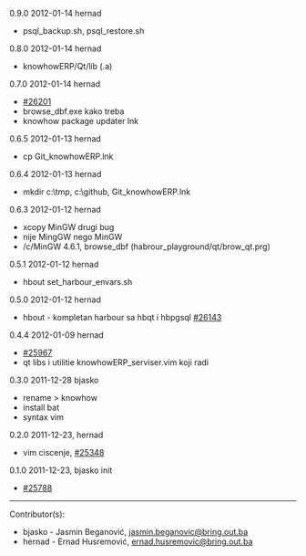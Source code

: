 0.9.0 2012-01-14 hernad

  - psql_backup.sh, psql_restore.sh

0.8.0 2012-01-14 hernad

  - knowhowERP/Qt/lib (.a)

0.7.0 2012-01-14 hernad

  - [#26201](http://redmine.bring.out.ba/issues/26201)
  - browse_dbf.exe kako treba 
  - knowhow package updater lnk

0.6.5 2012-01-13 hernad
   
  - cp Git_knowhowERP.lnk

0.6.4 2012-01-13 hernad

  - mkdir c:\tmp, c:\github, Git_knowhowERP.lnk

0.6.3 2012-01-12 hernad

  - xcopy MinGW drugi bug
  - nije MingGW nego MinGW
  - /c/MinGW 4.6.1, browse_dbf (habrour_playground/qt/brow_qt.prg)

0.5.1 2012-01-12 hernad

  - hbout set_harbour_envars.sh

0.5.0 2012-01-12 hernad

  - hbout - kompletan harbour sa hbqt i hbpgsql [#26143](http://redmine.bring.out.ba/issues/26143) 

0.4.4 2012-01-09 hernad

  - [#25967](http://redmine.bring.out.ba/issues/25967)
  - qt libs i utilitie knowhowERP_serviser.vim koji radi

0.3.0 2011-12-28 bjasko
  
  - rename > knowhow   
  - install bat
  - syntax vim

0.2.0  2011-12-23, hernad

  - vim ciscenje,  [#25348](http://redmine.bring.out.ba/issues/25348)

0.1.0  2011-12-23, bjasko init

  - [#25788](http://redmine.bring.out.ba/issues/25788)

--------------------

Contributor(s):

* bjasko - Jasmin Beganović, jasmin.beganovic@bring.out.ba
* hernad - Ernad Husremović, ernad.husremovic@bring.out.ba
